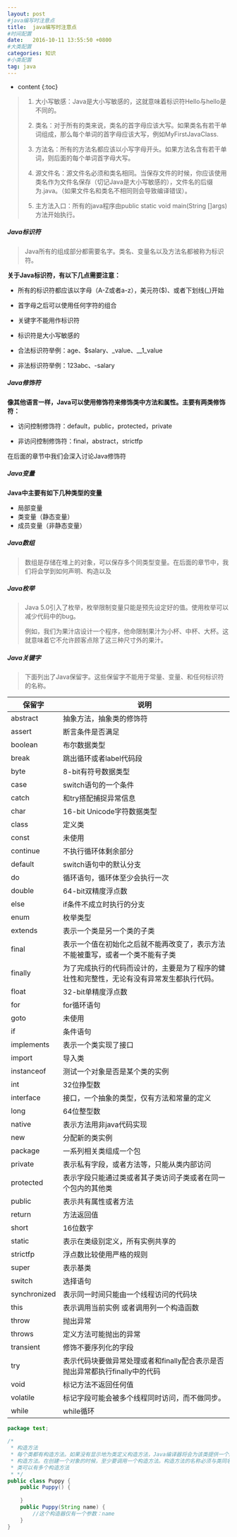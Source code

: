 ```yaml
---
layout: post
#java编写时注意点
title:  java编写时注意点
#时间配置
date:   2016-10-11 13:55:50 +0800
#大类配置
categories: 知识
#小类配置
tag: java
---
```


* content
{:toc}

> 1. 大小写敏感：Java是大小写敏感的，这就意味着标识符Hello与hello是不同的。
>
> 2. 类名：对于所有的类来说，类名的首字母应该大写。如果类名有若干单词组成，那么每个单词的首字母应该大写，例如MyFirstJavaClass.
>
> 3. 方法名：所有的方法名都应该以小写字母开头。如果方法名含有若干单词，则后面的每个单词首字母大写。
>
> 4. 源文件名：源文件名必须和类名相同。当保存文件的时候，你应该使用类名作为文件名保存（切记Java是大小写敏感的），文件名的后缀为.java。（如果文件名和类名不相同则会导致编译错误）。
>
> 5. 主方法入口：所有的java程序由public static void main(String []args)方法开始执行。

 

##### Java标识符

> Java所有的组成部分都需要名字。类名、变量名以及方法名都被称为标识符。

**关于Java标识符，有以下几点需要注意：**

* 所有的标识符都应该以字母（A-Z或者a-z），美元符($)、或者下划线(_)开始

* 首字母之后可以使用任何字符的组合

* 关键字不能用作标识符

* 标识符是大小写敏感的

* 合法标识符举例：age、$salary、_value、__1_value

* 非法标识符举例：123abc、-salary

 

##### Java修饰符

**像其他语言一样，Java可以使用修饰符来修饰类中方法和属性。主要有两类修饰符：**

* 访问控制修饰符：default，public，protected，private

* 非访问控制修饰符：final，abstract，strictfp

在后面的章节中我们会深入讨论Java修饰符

 

##### Java变量

**Java中主要有如下几种类型的变量**

* 局部变量
* 类变量（静态变量）
* 成员变量（非静态变量）

##### Java数组

> 数组是存储在堆上的对象，可以保存多个同类型变量。在后面的章节中，我们将会学到如何声明、构造以及


 

##### Java枚举

> Java 5.0引入了枚举，枚举限制变量只能是预先设定好的值。使用枚举可以减少代码中的bug。
> 
> 例如，我们为果汁店设计一个程序，他命限制果汁为小杯、中杯、大杯。这就意味着它不允许顾客点除了这三种尺寸外的果汁。

 

##### Java关键字

> 下面列出了Java保留字。这些保留字不能用于常量、变量、和任何标识符的名称。

保留字|说明
-|-
abstract|抽象方法，抽象类的修饰符
assert|断言条件是否满足
boolean|布尔数据类型
break|跳出循环或者label代码段
byte|8-bit有符号数据类型
case|switch语句的一个条件
catch|和try搭配捕捉异常信息
char|16-bit Unicode字符数据类型
class|定义类
const|未使用
continue|不执行循环体剩余部分
default|switch语句中的默认分支
do|循环语句，循环体至少会执行一次
double|64-bit双精度浮点数
else|if条件不成立时执行的分支
enum|枚举类型
extends|表示一个类是另一个类的子类
final|表示一个值在初始化之后就不能再改变了，表示方法不能被重写，或者一个类不能有子类
finally|为了完成执行的代码而设计的，主要是为了程序的健壮性和完整性，无论有没有异常发生都执行代码。
float|32-bit单精度浮点数
for|for循环语句
goto|未使用
if|条件语句
implements|表示一个类实现了接口
import|导入类
instanceof|测试一个对象是否是某个类的实例
int|32位挣型数
interface|接口，一个抽象的类型，仅有方法和常量的定义
long|64位整型数
native|表示方法用非java代码实现
new|分配新的类实例
package|一系列相关类组成一个包
private|表示私有字段，或者方法等，只能从类内部访问
protected|表示字段只能通过类或者其子类访问子类或者在同一个包内的其他类
public|表示共有属性或者方法
return|方法返回值
short|16位数字
static|表示在类级别定义，所有实例共享的
strictfp|浮点数比较使用严格的规则
super|表示基类
switch|选择语句
synchronized|表示同一时间只能由一个线程访问的代码块
this|表示调用当前实例   或者调用列一个构造函数
throw|抛出异常
throws|定义方法可能抛出的异常
transient|修饰不要序列化的字段
try|表示代码块要做异常处理或者和finally配合表示是否抛出异常都执行finally中的代码
void|标记方法不返回任何值
volatile|标记字段可能会被多个线程同时访问，而不做同步。
while|while循环

```java
package test;

/*
 * 构造方法
 * 每个类都有构造方法。如果没有显示地为类定义构造方法，Java编译器将会为该类提供一个默认的
 * 构造方法。在创建一个对象的时候，至少要调用一个构造方法。构造方法的名称必须与类同名，一个
 * 类可以有多个构造方法
 * */
public class Puppy {     
    public Puppy() {
        
    }
    public Puppy(String name) {
        //这个构造器仅有一个参数：name
    }
}
```